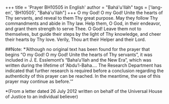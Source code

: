 +++
title = 'Prayer BH10505 in English'
author = "Bahá'u'lláh"
tags = ['lang-en', 'BH10505', "Bahá'u'lláh"]
+++
O my God!  O my God!  Unite the hearts of Thy servants, and reveal to them Thy great purpose.  May they follow Thy commandments and abide in Thy law.  Help them, O God, in their endeavor, and grant them strength to serve Thee.  O God!  Leave them not to themselves, but guide their steps by the light of Thy knowledge, and cheer their hearts by Thy love.  Verily, Thou art their Helper and their Lord.

##Note:
*‘Although no original text has been found for the prayer that begins “O my God!  O my God!  Unite the hearts of Thy servants”, it was included in J. E. Esslemont’s “Baha’u’llah and the New Era”, which was written during the lifetime of ‘Abdu’l-Baha....  The Research Department has indicated that further research is required before a conclusion regarding the authenticity of this prayer can be reached.  In the meantime, the use of this prayer may continue as before.’”

*(From a letter dated 26 July 2012 written on behalf of the Universal House of Justice to an individual believer)
